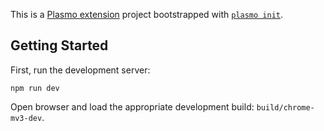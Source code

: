 This is a [Plasmo extension](https://docs.plasmo.com/) project bootstrapped with [`plasmo init`](https://www.npmjs.com/package/plasmo).

## Getting Started

First, run the development server:

```
npm run dev
```

Open  browser and load the appropriate development build:  `build/chrome-mv3-dev`.

